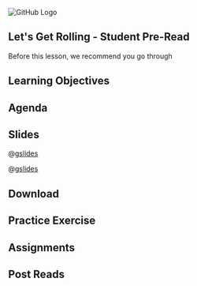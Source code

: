 ![GitHub Logo](https://s3.ap-south-1.amazonaws.com/greyatom-social/logo.png)

## Let's Get Rolling - Student Pre-Read
Before this lesson, we recommend you go through

## Learning Objectives


## Agenda


## Slides
@[gslides](11fUV6sRhWSC07A4-ndT9u7BbtEQLfb2WO9Rtl_mzKdM)

@[gslides](1-bWVnI7SfgQO4S6kyzc5o9u8TJaZQAIHB3KMaKX1unA)

## Download 

## Practice Exercise

## Assignments

## Post Reads
